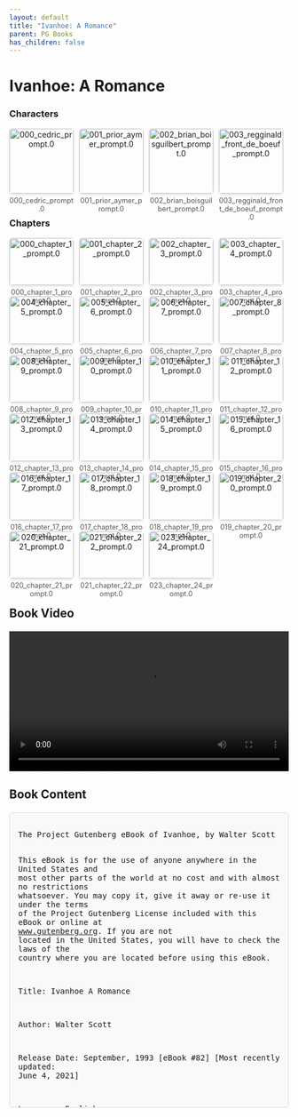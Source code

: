 ```yaml
---
layout: default
title: "Ivanhoe: A Romance"
parent: PG Books
has_children: false
---
```



<style>
.image-gallery {
  display: flex;
  flex-wrap: wrap;
  justify-content: space-between;
  margin-bottom: 20px;
}

.image-row {
  display: flex;
  justify-content: flex-start;
  width: 100%;
  margin-bottom: 20px;
}

.image-item {
  width: 23%;
  margin-right: 2%;
  text-align: center;
}

.image-item:last-child {
  margin-right: 0;
}

.image-item img {
  width: 100%;
  height: auto;
  object-fit: cover;
  border-radius: 5px;
  box-shadow: 0 2px 4px rgba(0,0,0,0.1);
}

.image-item p {
  margin-top: 5px;
  font-size: 0.9em;
  color: #555;
}

.video-container {
  margin: 20px 0;
}

.book-content {
  max-height: 500px;
  overflow-y: auto;
  padding: 15px;
  border: 1px solid #ddd;
  border-radius: 5px;
  background-color: #f9f9f9;
  font-family: monospace;
  white-space: pre-wrap;
  margin-top: 20px;
}
</style>


# Ivanhoe: A Romance

<h3>Characters</h3>
<div class="image-gallery">
<div class="image-row">
  <div class="image-item">
    <img src="../results/Ivanhoe_ A Romance/characters/000_cedric_prompt.0.png" alt="000_cedric_prompt.0">
    <p>000_cedric_prompt.0</p>
  </div>
  <div class="image-item">
    <img src="../results/Ivanhoe_ A Romance/characters/001_prior_aymer_prompt.0.png" alt="001_prior_aymer_prompt.0">
    <p>001_prior_aymer_prompt.0</p>
  </div>
  <div class="image-item">
    <img src="../results/Ivanhoe_ A Romance/characters/002_brian_boisguilbert_prompt.0.png" alt="002_brian_boisguilbert_prompt.0">
    <p>002_brian_boisguilbert_prompt.0</p>
  </div>
  <div class="image-item">
    <img src="../results/Ivanhoe_ A Romance/characters/003_regginald_front_de_boeuf_prompt.0.png" alt="003_regginald_front_de_boeuf_prompt.0">
    <p>003_regginald_front_de_boeuf_prompt.0</p>
  </div>
</div>
</div>

<h3>Chapters</h3>
<div class="image-gallery">
<div class="image-row">
  <div class="image-item">
    <img src="../results/Ivanhoe_ A Romance/chapters/000_chapter_1_prompt.0.png" alt="000_chapter_1_prompt.0">
    <p>000_chapter_1_prompt.0</p>
  </div>
  <div class="image-item">
    <img src="../results/Ivanhoe_ A Romance/chapters/001_chapter_2_prompt.0.png" alt="001_chapter_2_prompt.0">
    <p>001_chapter_2_prompt.0</p>
  </div>
  <div class="image-item">
    <img src="../results/Ivanhoe_ A Romance/chapters/002_chapter_3_prompt.0.png" alt="002_chapter_3_prompt.0">
    <p>002_chapter_3_prompt.0</p>
  </div>
  <div class="image-item">
    <img src="../results/Ivanhoe_ A Romance/chapters/003_chapter_4_prompt.0.png" alt="003_chapter_4_prompt.0">
    <p>003_chapter_4_prompt.0</p>
  </div>
</div>
<div class="image-row">
  <div class="image-item">
    <img src="../results/Ivanhoe_ A Romance/chapters/004_chapter_5_prompt.0.png" alt="004_chapter_5_prompt.0">
    <p>004_chapter_5_prompt.0</p>
  </div>
  <div class="image-item">
    <img src="../results/Ivanhoe_ A Romance/chapters/005_chapter_6_prompt.0.png" alt="005_chapter_6_prompt.0">
    <p>005_chapter_6_prompt.0</p>
  </div>
  <div class="image-item">
    <img src="../results/Ivanhoe_ A Romance/chapters/006_chapter_7_prompt.0.png" alt="006_chapter_7_prompt.0">
    <p>006_chapter_7_prompt.0</p>
  </div>
  <div class="image-item">
    <img src="../results/Ivanhoe_ A Romance/chapters/007_chapter_8_prompt.0.png" alt="007_chapter_8_prompt.0">
    <p>007_chapter_8_prompt.0</p>
  </div>
</div>
<div class="image-row">
  <div class="image-item">
    <img src="../results/Ivanhoe_ A Romance/chapters/008_chapter_9_prompt.0.png" alt="008_chapter_9_prompt.0">
    <p>008_chapter_9_prompt.0</p>
  </div>
  <div class="image-item">
    <img src="../results/Ivanhoe_ A Romance/chapters/009_chapter_10_prompt.0.png" alt="009_chapter_10_prompt.0">
    <p>009_chapter_10_prompt.0</p>
  </div>
  <div class="image-item">
    <img src="../results/Ivanhoe_ A Romance/chapters/010_chapter_11_prompt.0.png" alt="010_chapter_11_prompt.0">
    <p>010_chapter_11_prompt.0</p>
  </div>
  <div class="image-item">
    <img src="../results/Ivanhoe_ A Romance/chapters/011_chapter_12_prompt.0.png" alt="011_chapter_12_prompt.0">
    <p>011_chapter_12_prompt.0</p>
  </div>
</div>
<div class="image-row">
  <div class="image-item">
    <img src="../results/Ivanhoe_ A Romance/chapters/012_chapter_13_prompt.0.png" alt="012_chapter_13_prompt.0">
    <p>012_chapter_13_prompt.0</p>
  </div>
  <div class="image-item">
    <img src="../results/Ivanhoe_ A Romance/chapters/013_chapter_14_prompt.0.png" alt="013_chapter_14_prompt.0">
    <p>013_chapter_14_prompt.0</p>
  </div>
  <div class="image-item">
    <img src="../results/Ivanhoe_ A Romance/chapters/014_chapter_15_prompt.0.png" alt="014_chapter_15_prompt.0">
    <p>014_chapter_15_prompt.0</p>
  </div>
  <div class="image-item">
    <img src="../results/Ivanhoe_ A Romance/chapters/015_chapter_16_prompt.0.png" alt="015_chapter_16_prompt.0">
    <p>015_chapter_16_prompt.0</p>
  </div>
</div>
<div class="image-row">
  <div class="image-item">
    <img src="../results/Ivanhoe_ A Romance/chapters/016_chapter_17_prompt.0.png" alt="016_chapter_17_prompt.0">
    <p>016_chapter_17_prompt.0</p>
  </div>
  <div class="image-item">
    <img src="../results/Ivanhoe_ A Romance/chapters/017_chapter_18_prompt.0.png" alt="017_chapter_18_prompt.0">
    <p>017_chapter_18_prompt.0</p>
  </div>
  <div class="image-item">
    <img src="../results/Ivanhoe_ A Romance/chapters/018_chapter_19_prompt.0.png" alt="018_chapter_19_prompt.0">
    <p>018_chapter_19_prompt.0</p>
  </div>
  <div class="image-item">
    <img src="../results/Ivanhoe_ A Romance/chapters/019_chapter_20_prompt.0.png" alt="019_chapter_20_prompt.0">
    <p>019_chapter_20_prompt.0</p>
  </div>
</div>
<div class="image-row">
  <div class="image-item">
    <img src="../results/Ivanhoe_ A Romance/chapters/020_chapter_21_prompt.0.png" alt="020_chapter_21_prompt.0">
    <p>020_chapter_21_prompt.0</p>
  </div>
  <div class="image-item">
    <img src="../results/Ivanhoe_ A Romance/chapters/021_chapter_22_prompt.0.png" alt="021_chapter_22_prompt.0">
    <p>021_chapter_22_prompt.0</p>
  </div>
  <div class="image-item">
    <img src="../results/Ivanhoe_ A Romance/chapters/023_chapter_24_prompt.0.png" alt="023_chapter_24_prompt.0">
    <p>023_chapter_24_prompt.0</p>
  </div>
</div>
</div>

<h2>Book Video</h2>
<div class="video-container">
  <video controls width="100%">
    <source src="../videos/Ivanhoe_ A Romance.mp4" type="video/mp4">
    Your browser does not support the video tag.
  </video>
</div>


## Book Content

<div class="book-content">
﻿The Project Gutenberg eBook of Ivanhoe, by Walter Scott

This eBook is for the use of anyone anywhere in the United States and
most other parts of the world at no cost and with almost no restrictions
whatsoever. You may copy it, give it away or re-use it under the terms
of the Project Gutenberg License included with this eBook or online at
www.gutenberg.org. If you are not located in the United States, you
will have to check the laws of the country where you are located before
using this eBook.

Title: Ivanhoe
       A Romance

Author: Walter Scott

Release Date: September, 1993 [eBook #82]
[Most recently updated: June 4, 2021]

Language: English

Character set encoding: UTF-8

Produced by: John P. Roberts, Jr. and David Widger

*** START OF THE PROJECT GUTENBERG EBOOK IVANHOE ***

[Illustration]




Ivanhoe

A Romance

by Sir Walter Scott


Contents

 INTRODUCTION TO IVANHOE.
 DEDICATORY EPISTLE

 CHAPTER I.
 CHAPTER II.
 CHAPTER III.
 CHAPTER IV.
 CHAPTER V.
 CHAPTER VI.
 CHAPTER VII.
 CHAPTER VIII.
 CHAPTER IX.
 CHAPTER X.
 CHAPTER XI.
 CHAPTER XII.
 CHAPTER XIII.
 CHAPTER XIV.
 CHAPTER XV.
 CHAPTER XVI.
 CHAPTER XVII.
 CHAPTER XVIII.
 CHAPTER XIX.
 CHAPTER XX.
 CHAPTER XXI.
 CHAPTER XXII.
 CHAPTER XXIII.
 CHAPTER XXIV.
 CHAPTER XXV.
 CHAPTER XXVI.
 CHAPTER XXVII.
 CHAPTER XXVIII.
 CHAPTER XXIX.
 CHAPTER XXX.
 CHAPTER XXXI.
 CHAPTER XXXII.
 CHAPTER XXXIII.
 CHAPTER XXXIV.
 CHAPTER XXXV.
 CHAPTER XXXVI.
 CHAPTER XXXVII.
 CHAPTER XXXVIII.
 CHAPTER XXXIX.
 CHAPTER XL.
 CHAPTER XLI.
 CHAPTER XLII.
 CHAPTER XLIII.
 CHAPTER XLIV.

 NOTE TO CHAPTER I.
 NOTE TO CHAPTER II.
 NOTE TO CHAPTER XVII.
 NOTE TO CHAPTER XXI.
 NOTE TO CHAPTER XXII.
 NOTE TO CHAPTER XXIX.
 NOTE TO CHAPTER XXXI.
 NOTE TO CHAPTER XXXII.
 NOTE TO CHAPTER XXXIII.
 NOTE TO CHAPTER XLI..
 FOOTNOTES

[Illustration]




Now fitted the halter, now traversed the cart,
And often took leave,—but seemed loath to depart! 1
—Prior.




INTRODUCTION TO IVANHOE.


The Author of the Waverley Novels had hitherto proceeded in an unabated
course of popularity, and might, in his peculiar district of
literature, have been termed _L’Enfant Gâté_ of success. It was plain,
however, that frequent publication must finally wear out the public
favour, unless some mode could be devised to give an appearance of
novelty to subsequent productions. Scottish manners, Scottish dialect,
and Scottish characters of note, being those with which the author was
most intimately, and familiarly acquainted, were the groundwork upon
which he had hitherto relied for giving effect to his narrative. It
was, however, obvious, that this kind of interest must in the end
occasion a degree of sameness and repetition, if exclusively resorted
to, and that the reader was likely at length to adopt the language of
Edwin, in Parnell’s Tale:

“‘Reverse the spell,’ he cries,
‘And let it fairly now suffice.
The gambol has been shown.’”


Nothing can be more dangerous for the fame of a professor of the fine
arts, than to permit (if he can possibly prevent it) the character of a
mannerist to be attached to him, or that he should be supposed capable
of success only in a particular and limited style. The public are, in
general, very ready to adopt the opinion, that he who has pleased them
in one peculiar mode of composition, is, by means of that very talent,
rendered incapable of venturing upon other subjects. The effect of this
disinclination, on the part of the public, towards the artificers of
their pleasures, when they attempt to enlarge their means of amusing,
may be seen in the censures usually passed by vulgar criticism upon
actors or artists who venture to change the character of their efforts,
that, in so doing, they may enlarge the scale of their art.

There is some justice in this opinion, as there always is in such as
attain general currency. It may often happen on the stage, that an
actor, by possessing in a preeminent degree the external qualities
necessary to give effect to comedy, may be deprived of the right to
aspire to tragic excellence; and in painting or literary composition,
an artist or poet may be master exclusively of modes of thought, and
powers of expression, which confine him to a single course of subjects.
But much more frequently the same capacity which carries a man to
popularity in one department will obtain for him success in another,
and that must be more particularly the case in literary composition,
than either in acting or painting, because the adventurer in that
department is not impeded in his exertions by any peculiarity of
features, or conformation of person, proper for particular parts, or,
by any peculiar mechanical habits of using the pencil, limited to a
particular class of subjects.

Whether this reasoning be correct or otherwise, the present author
felt, that, in confining himself to subjects purely Scottish, he was
not only likely to weary out the indulgence of his readers, but also
greatly to limit his own power of affording them pleasure. In a highly
polished country, where so much genius is monthly employed in catering
for public amusement, a fresh topic, such as he had himself had the
happiness to light upon, is the untasted spring of the desert;—

“Men bless their stars and call it luxury.”


But when men and horses, cattle, camels, and dromedaries, have poached
the spring into mud, it becomes loathsome to those who at first drank
of it with rapture; and he who had the merit of discovering it, if he
would preserve his reputation with the tribe, must display his talent
by a fresh discovery of untasted fountains.

If the author, who finds himself limited to a particular class of
subjects, endeavours to sustain his reputation by striving to add a
novelty of attraction to themes of the same character which have been
formerly successful under his management, there are manifest reasons
why, after a certain point, he is likely to fail. If the mine be not
wrought out, the strength and capacity of the miner become necessarily
exhausted. If he closely imitates the narratives which he has before
rendered successful, he is doomed to “wonder that they please no more.”
If he struggles to take a different view of the same class of subjects,
he speedily discovers that what is obvious, graceful, and natural, has
been exhausted; and, in order to obtain the indispensable charm of
novelty, he is forced upon caricature, and, to avoid being trite, must
become extravagant.

It is not, perhaps, necessary to enumerate so many reasons why the
author of the Scottish Novels, as they were then exclusively termed,
should be desirous to make an experiment on a subject purely English.
It was his purpose, at the same time, to have rendered the experiment
as complete as possible, by bringing the intended work before the
public as the effort of a new candidate for their favour, in order that
no degree of prejudice, whether favourable or the reverse, might attach
to it, as a new production of the Author of Waverley; but this
intention was afterwards departed from, for reasons to be hereafter
mentioned.

The period of the narrative adopted was the reign of Richard I., not
only as abounding with characters whose very names were sure to attract
general attention, but as affording a striking contrast betwixt the
Saxons, by whom the soil was cultivated, and the Normans, who still
reigned in it as conquerors, reluctant to mix with the vanquished, or
acknowledge themselves of the same stock. The idea of this contrast was
taken from the ingenious and unfortunate Logan’s tragedy of Runnamede,
in which, about the same period of history, the author had seen the
Saxon and Norman barons opposed to each other on different sides of the
stage. He does not recollect that there was any attempt to contrast the
two races in their habits and sentiments; and indeed it was obvious,
that history was violated by introducing the Saxons still existing as a
high-minded and martial race of nobles.

They did, however, survive as a people, and some of the ancient Saxon
families possessed wealth and power, although they were exceptions to
the humble condition of the race in general. It seemed to the author,
that the existence of the two races in the same country, the vanquished
distinguished by their plain, homely, blunt manners, and the free
spirit infused by their ancient institutions and laws; the victors, by
the high spirit of military fame, personal adventure, and whatever
could distinguish them as the Flower of Chivalry, might, intermixed
with other characters belonging to the same time and country, interest
the reader by the contrast, if the author should not fail on his part.

Scotland, however, had been of late used so exclusively as the scene of
what is called Historical Romance, that the preliminary letter of Mr
Laurence Templeton became in some measure necessary. To this, as to an
Introduction, the reader is referred, as expressing the author’s
purpose and opinions in undertaking this species of composition, under
the necessary reservation, that he is far from thinking he has attained
the point at which he aimed.

It is scarcely necessary to add, that there was no idea or wish to pass
off the supposed Mr Templeton as a real person. But a kind of
continuation of the Tales of my Landlord had been recently attempted by
a stranger, and it was supposed this Dedicatory Epistle might pass for
some imitation of the same kind, and thus putting enquirers upon a
false scent, induce them to believe they had before them the work of
some new candidate for their favour.

After a considerable part of the work had been finished and printed,
the Publishers, who pretended to discern in it a germ of popularity,
remonstrated strenuously against its appearing as an absolutely
anonymous production, and contended that it should have the advantage
of being announced as by the Author of Waverley. The author did not
make any obstinate opposition, for he began to be of opinion with Dr
Wheeler, in Miss Edgeworth’s excellent tale of “Mane...

[Content truncated for display]
</div>
